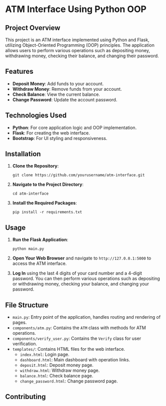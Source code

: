 # ATM Interface Using Python OOP

## Project Overview

This project is an ATM interface implemented using Python and Flask, utilizing Object-Oriented Programming (OOP) principles. The application allows users to perform various operations such as depositing money, withdrawing money, checking their balance, and changing their password.

## Features

- **Deposit Money**: Add funds to your account.
- **Withdraw Money**: Remove funds from your account.
- **Check Balance**: View the current balance.
- **Change Password**: Update the account password.

## Technologies Used

- **Python**: For core application logic and OOP implementation.
- **Flask**: For creating the web interface.
- **Bootstrap**: For UI styling and responsiveness.

## Installation

1. **Clone the Repository**:
    ```
    git clone https://github.com/yourusername/atm-interface.git
    ```

2. **Navigate to the Project Directory**:
    ```
    cd atm-interface
    ```


3. **Install the Required Packages**:
    ```
    pip install -r requirements.txt
    ```

## Usage

1. **Run the Flask Application**:
    ```
    python main.py
    ```

2. **Open Your Web Browser** and navigate to `http://127.0.0.1:5000` to access the ATM interface.

3. **Log In** using the last 4 digits of your card number and a 4-digit password. You can then perform various operations such as depositing or withdrawing money, checking your balance, and changing your password.

## File Structure

- `main.py`: Entry point of the application, handles routing and rendering of pages.
- `components/atm.py`: Contains the `ATM` class with methods for ATM operations.
- `components/verify_user.py`: Contains the `Verify` class for user verification.
- `templates/`: Contains HTML files for the web interface.
  - `index.html`: Login page.
  - `dashboard.html`: Main dashboard with operation links.
  - `deposit.html`: Deposit money page.
  - `withdraw.html`: Withdraw money page.
  - `balance.html`: Check balance page.
  - `change_password.html`: Change password page.

## Contributing
